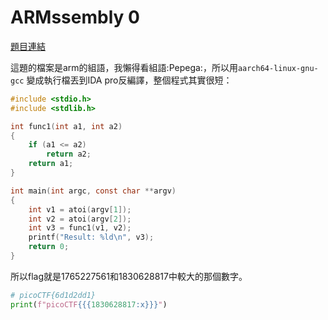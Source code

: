 # ARMssembly 0

[題目連結](https://play.picoctf.org/practice/challenge/160)

這題的檔案是arm的組語，我懶得看組語:Pepega:，所以用`aarch64-linux-gnu-gcc`
變成執行檔丟到IDA pro反編譯，整個程式其實很短：

```c
#include <stdio.h>
#include <stdlib.h>

int func1(int a1, int a2)
{
    if (a1 <= a2)
        return a2;
    return a1;
}

int main(int argc, const char **argv)
{
    int v1 = atoi(argv[1]);
    int v2 = atoi(argv[2]);
    int v3 = func1(v1, v2);
    printf("Result: %ld\n", v3);
    return 0;
}
```

所以flag就是1765227561和1830628817中較大的那個數字。

```python
# picoCTF{6d1d2dd1}
print(f"picoCTF{{{1830628817:x}}}")
```
